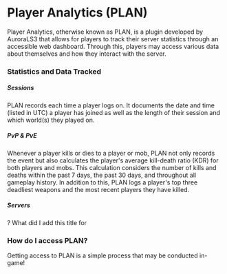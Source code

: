 # Player Analytics (PLAN)

Player Analytics, otherwise known as PLAN, is a plugin developed by AuroraLS3 that allows for players to track their server statistics through an accessible web dashboard. Through this, players may access various data about themselves and how they interact with the server.

### Statistics and Data Tracked
##### Sessions
PLAN records each time a player logs on. It documents the date and time (listed in UTC) a player has joined as well as the length of their session and which world(s) they played on.
##### PvP & PvE
Whenever a player kills or dies to a player or mob, PLAN not only records the event but also calculates the player's average kill-death ratio (KDR) for both players and mobs. This calculation considers the number of kills and deaths within the past 7 days, the past 30 days, and throughout all gameplay history. In addition to this, PLAN logs a player's top three deadliest weapons and the most recent players they have killed.
##### Servers
? What did I add this title for
### How do I access PLAN?
Getting access to PLAN is a simple process that may be conducted in-game!